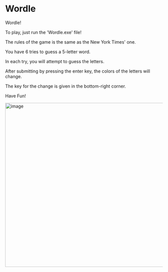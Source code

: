 # Wordle
Wordle!

To play, just run the 'Wordle.exe' file!

The rules of the game is the same as the New York Times' one.

You have 6 tries to guess a 5-letter word.

In each try, you will attempt to guess the letters.

After submitting by pressing the enter key, the colors of the letters will change.

The key for the change is given in the bottom-right corner.

Have Fun!

<img width="524" alt="image" src="https://user-images.githubusercontent.com/76932044/179025219-cf507f24-d5e3-4f2c-b7e4-13cff8316f46.png">
